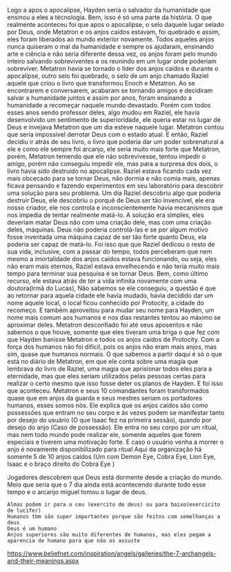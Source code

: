 Logo a apos o apocalipse, Hayden seria o salvador da humanidade que ensinou a eles a técnologia. Bem, isso é só uma parte da história. O que realmente aconteceu foi que apos o apocalipse, o selo daquele lugar selado por Deus, onde Metatron e os anjos caídos estavam, foi quebrado e assim, eles foram liberados ao mundo exterior novamente. Todos aqueles anjos nunca quiseram o mal da humanidade e sempre os ajudaram, ensinando arte e ciência e não seria diferente dessa vez, os anjos foram pelo mundo inteiro salvando sobreviventes e os reunindo em um lugar onde poderiam sobreviver. Metatron havia se tornado o líder dos anjos caídos e durante o apocalipse, outro selo foi quebrado, o selo de um anjo chamado Raziel aquele que criou o livro que transformou Enoch e Metatron. 
Ao se encontrarem e conversarem, acabaram se tornando amigos e decidiram salvar a humanidade juntos e assim por anos, foram ensinando a humanidade a recomeçar naquele mundo devastado. 
Porém com todos esses anos sendo professor deles, algo mudou em Raziel, ele havia desenvolvido um sentimento de superioridade, ele queria estar no lugar de Deus e invejava Metatron que um dia esteve naquele lugar. Metatron contou que seria impossível derrotar Deus com o estado atual. E então, Raziel decidiu ir atrás de seu livro, o livro que poderia dar um poder sobrenatural a ele e como ele sempre foi arcanjo, ele seria muito mais forte que Metatron, porém, Metatron temendo que ele não sobrevivesse, tentou impedir o amigo, porém não conseguiu impedir ele, mas para a surpresa dos dois, o livro havia sido destruído no apocalipse.
Raziel estava ficando cada vez mais obcecado para se tornar Deus, não dormia e não comia mais, apenas ficava pensando e fazendo experimentos em seu laboratório para descobrir uma solução para seu problema.
Um dia Raziel descobriu algo que poderia destruir Deus, ele descobriu o porquê de Deus ser tão invencível, ele era nosso criador, ele nos controla e inconscientemente havia mecanismos que nos impedia de tentar realmente matá-lo. A solução era simples, eles deveriam matar Deus não com uma criação dele, mas com uma criação deles, máquinas. Deus não poderia controlá-las e se por algum motivo fosse inventada uma máquina capaz de ser tão forte quanto Deus, ela poderia ser capaz de matá-lo. Foi isso que que Raziel dedicou o resto de sua vida, inclusive, com a passar do tempo, todos perceberam que nem mesmo a imortalidade dos anjos caídos estava funcionando, ou seja, eles não eram mais eternos, Raziel estava envelhecendo e não teria muito mais tempo para terminar sua pesquisa e se tornar Deus.
Bem, como último recurso, ele estava atrás de ter a vida infinita novamente com uma doutora(Irmã do Lucas), Não sabemos se ele conseguiu, a questão é que ao retornar para aquela cidade ele havia mudado, havia decidido dar um nome aquele local, o local ficou conhecido por Protocity, a cidade do recomeço. E também aproveitou para mudar seu nome para Hayden, um nome mais comum aos humanos e nos dias restantes tentou ao máximo se aproximar deles. Metatron desconfiado foi até seus aposentos e não sabemos o que houve, somente que eles tiveram uma briga o que fez com que Hayden banisse Metatron e todos os anjos caídos de Protocity. Com a força dos humanos não foi difícil, pois os anjos não eram mais anjos, mas sim, quase que humanos normais.
O que sabemos a partir daqui é só o que está no diário de Metatron, em que ele conta sobre uma magia que lembrava do livro de Raziel, uma magia que aprisionar todos eles para a eternidade, mas que eles seriam utilizados pelas pessoas certas para realizar o certo mesmo que isso fosse deter os planos de Hayden. E foi isso que aconteceu. Metatron e seus 10 comandantes foram transformados quase que em anjos da guarda e seus mestres seriam os portadores humanos, esses somos nós.
Ele explica que os anjos caídos são como possessões que entram no seu corpo e às vezes podem se manifestar tanto por desejo do usuário (O que Isaac fez na primeira sessão), quando por desejo do anjo (Caso de possessão). Ele entra no seu corpo por um ritual, mas nem todo mundo pode realizar ele, somente aqueles que forem especiais e tiverem uma motivação forte.  E caso o usuário venha a morrer o anjo é novamente disponibilizado para ritual
Aqui da organização há somente 5 de 10 anjos caídos (Um com Demon Eye, Cobra Eye, Lion Eye, Isaac e o braço direito do Cobra Eye )



Jogadores descobrem que Deus está dormente desde a criação do mundo. Meio que seria que o 7 dia ainda está acontecendo durante todo esse tempo e o arcanjo miguel tomou o lugar de deus.

    Almas podem ir para o ceu (exercito de deus) ou para baixo(exercicito de lucifer)
    Humanos tbm são super importantes porque são feitos com semelhanças a deus
    Deus é um humano
    Anjos superiores são muito diferentes de humanos, mas eles pegam a aparencia de humano para que não os assuste




https://www.beliefnet.com/inspiration/angels/galleries/the-7-archangels-and-their-meanings.aspx